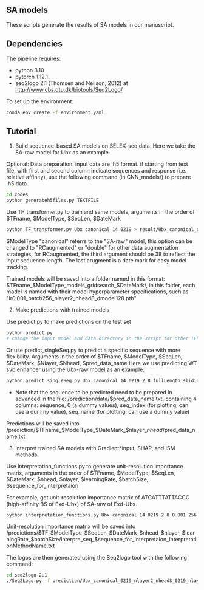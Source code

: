 ## SA models

These scripts generate the results of SA models in our manuscript. 

## Dependencies

The pipeline requires:

* python 3.10
* pytorch 1.12.1
* seq2logo 2.1 (Thomsen and Neilson, 2012) at http://www.cbs.dtu.dk/biotools/Seq2Logo/

To set up the environment:
```sh
conda env create -f environment.yaml
```

## Tutorial

1. Build sequence-based SA models on SELEX-seq data. Here we take the SA-raw model for Ubx as an example. 

Optional: Data preparation: input data are .h5 format. if starting from text file, with first and second column indicate sequences and response (i.e. relative affinity), use the following command (in CNN_models/) to prepare .h5 data. 
```sh
cd codes
python generateh5files.py TEXTFILE
```
Use TF_transformer.py to train and same models, arguments in the order of $TFname, $ModelType, $SeqLen, $DateMark
```sh
python TF_transformer.py Ubx canonical 14 0219 > result/Ubx_canonical_gridsearch_0219.txt
```
$ModelType "canonical" referrs to the "SA-raw" model, this option can be changed to "RCaugmented" or "double" for other data augmentation strategies, for RCaugmented, the third argument should be 38 to reflect the input sequence length. The last arugment is a date mark for easy model tracking.

Trained models will be saved into a folder named in this format: $TFname_$ModelType_models_gridsearch_$DateMark/, in this folder, each model is named with their model hyperparameter specifications, such as "lr0.001_batch256_nlayer2_nhead8_dmodel128.pth"


2. Make predictions with trained models

Use predict.py to make predictions on the test set
```sh
python predict.py
# change the input model and data directory in the script for other TFs
```
Or use predict_singleSeq.py to predict a specific sequence with more flexibility. Arguments in the order of $TFname, $ModelType, $SeqLen, $DateMark, $Nlayer, $Nhead, $pred_data_name
Here we use predicting WT svb enhancer using the Ubx-raw model as an example:
```sh
python predict_singleSeq.py Ubx canonical 14 0219 2 8 fullLength_slidingWindow_WT
```
* Note that the sequence to be predicted need to be prepared in advanced in the file: /prediction/data/$pred_data_name.txt, containing 4 columns: sequence, 0 (a dummy values), seq_index (for plotting, can use a dummy value), seq_name (for plotting, can use a dummy value)

Predictions will be saved into /prediction/$TFname_$ModelType_$DateMark_$nlayer_$nhead/$pred_data_name.txt


3. Interpret trained SA models with Gradient*input, SHAP, and ISM methods.

Use interpretation_functions.py to generate unit-resolution importance matrix, arguments in the order of $TFname, $ModelType, $SeqLen, $DateMark, $nhead, $nlayer, $learningRate, $batchSize, $sequence_for_interpretaion

For example, get unit-resolution importance matrix of ATGATTTATTACCC (high-affinity BS of Exd-Ubx) of SA-raw of Exd-Ubx.
```sh
python interpretation_functions.py Ubx canonical 14 0219 2 8 0.001 256 AATGATTAATTGCT
```
Unit-resolution importance matrix will be saved into /predictions/$TF_$ModelType_$SeqLen_$DateMark_$nhead_$nlayer_$learningRate_$batchSize/interpre_seq_$sequence_for_interpretaion_interpretationMethodName.txt

The logos are then generated using the Seq2logo tool with the following command:
```sh
cd seq2logo-2.1
./Seq2Logo.py -f prediction/Ubx_canonical_0219_nlayer2_nhead8_0219_nlayer2_nhead8_lr0.001_batch256/interpret_seq_AATGATTAATTGCT_ISM.txt -o AATGATTAATTGCT_ISM -I 5 --colors 'FF0000:T,0000FF:C,FFA500:G,32CD32:A' -H 'xaxis,fineprint,ends'
```

